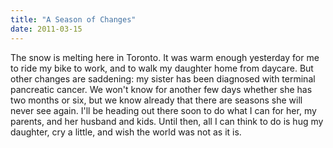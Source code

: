 ```yaml
---
title: "A Season of Changes"
date: 2011-03-15
---
```

The snow is melting here in Toronto. It was warm enough yesterday for me to ride my bike to work, and to walk my daughter home from daycare.  But other changes are saddening: my sister has been diagnosed with terminal pancreatic cancer. We won't know for another few days whether she has two months or six, but we know already that there are seasons she will never see again. I'll be heading out there soon to do what I can for her, my parents, and her husband and kids. Until then, all I can think to do is hug my daughter, cry a little, and wish the world was not as it is.
